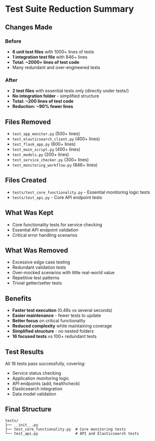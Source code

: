 # Test Suite Reduction Summary

## Changes Made

### Before
- **6 unit test files** with 1000+ lines of tests
- **1 integration test file** with 846+ lines
- **Total: ~2000+ lines of test code**
- Many redundant and over-engineered tests

### After
- **2 test files** with essential tests only (directly under tests/)
- **No integration folder** - simplified structure
- **Total: ~200 lines of test code**
- **Reduction: ~90% fewer lines**

## Files Removed
- `test_app_monitor.py` (500+ lines)
- `test_elasticsearch_client.py` (400+ lines) 
- `test_flask_app.py` (600+ lines)
- `test_main_script.py` (400+ lines)
- `test_models.py` (200+ lines)
- `test_service_checker.py` (300+ lines)
- `test_monitoring_workflow.py` (846+ lines)

## Files Created
- `tests/test_core_functionality.py` - Essential monitoring logic tests
- `tests/test_api.py` - Core API endpoint tests

## What Was Kept
- Core functionality tests for service checking
- Essential API endpoint validation
- Critical error handling scenarios

## What Was Removed
- Excessive edge case testing
- Redundant validation tests
- Over-mocked scenarios with little real-world value
- Repetitive test patterns
- Trivial getter/setter tests

## Benefits
- **Faster test execution** (0.48s vs several seconds)
- **Easier maintenance** - fewer tests to update
- **Better focus** on critical functionality
- **Reduced complexity** while maintaining coverage
- **Simplified structure** - no nested folders
- **16 focused tests** vs 100+ redundant tests

## Test Results
All 16 tests pass successfully, covering:
- Service status checking
- Application monitoring logic
- API endpoints (add, healthcheck)
- Elasticsearch integration
- Data model validation

## Final Structure
```
tests/
├── __init__.py
├── test_core_functionality.py  # Core monitoring tests
└── test_api.py                 # API and Elasticsearch tests
```